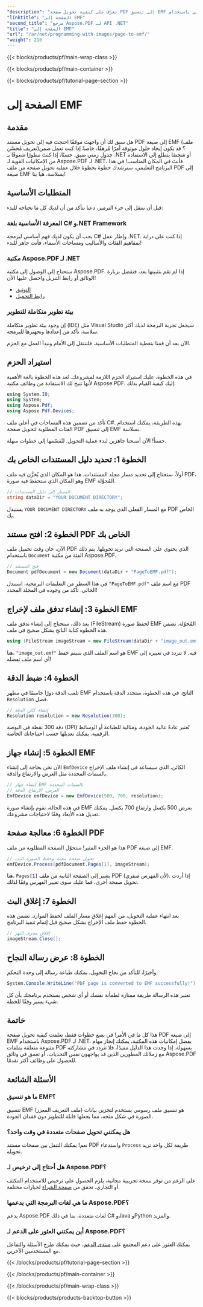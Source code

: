 ```yaml
---
"description": "تعرّف على كيفية تحويل صفحة PDF إلى تنسيق EMF باستخدام هذا الدليل التفصيلي باستخدام Aspose.PDF لـ .NET. مثالي للمطورين."
"linktitle": "الصفحة إلى EMF"
"second_title": "مرجع Aspose.PDF لـ API .NET"
"title": "الصفحة إلى EMF"
"url": "/ar/net/programming-with-images/page-to-emf/"
"weight": 210
---
```


{{< blocks/products/pf/main-wrap-class >}}

{{< blocks/products/pf/main-container >}}

{{< blocks/products/pf/tutorial-page-section >}}

# الصفحة إلى EMF

## مقدمة

هل سبق لك أن واجهتَ موقفًا احتجتَ فيه إلى تحويل مستند PDF إلى صيغة EMF (ملف تعريف مُحسَّن)؟ قد يكون إيجاد حلول موثوقة أمرًا مُرهقًا، خاصةً إذا كنت تعمل ضمن جدول زمني ضيق. حسنًا، إذا كنتَ مطورًا شغوفًا بـ .NET أو شخصًا يتطلع إلى الاستفادة من الإمكانيات القوية لـ Aspose.PDF لـ .NET، فأنتَ في المكان المناسب! في هذا البرنامج التعليمي، سنرشدك خطوة بخطوة خلال عملية تحويل صفحة من ملف PDF إلى صيغة EMF بسلاسة. هيا بنا!

## المتطلبات الأساسية

قبل أن ننتقل إلى جزء الترميز، دعنا نتأكد من أن لديك كل ما تحتاجه للبدء:

### المعرفة الأساسية بلغة C# و.NET Framework
يجب أن يكون لديك فهم أساسي لبرمجة C# وإطار عمل .NET. إذا كنت على دراية بمفاهيم الفئات والأساليب ومساحات الأسماء، فأنت جاهز للبدء!

### مكتبة Aspose.PDF لـ .NET
ستحتاج إلى الوصول إلى مكتبة Aspose.PDF. إذا لم تقم بتثبيتها بعد، فتفضل بزيارة الوثائق أو رابط التنزيل واحصل عليها الآن!

- [التوثيق](https://reference.aspose.com/pdf/net/)
- [رابط التحميل](https://releases.aspose.com/pdf/net/)

### بيئة تطوير متكاملة للتطوير
إن وجود بيئة تطوير متكاملة (IDE) مثل Visual Studio سيجعل تجربة البرمجة لديك أكثر سلاسة. تأكد من إعدادها وتجهيزها للبرمجة.

الآن بعد أن قمنا بتغطية المتطلبات الأساسية، فلننتقل إلى الأمام ونبدأ العمل مع الحزم.

## استيراد الحزم

في هذه الخطوة، عليك استيراد الحزم اللازمة لمشروعك. تُعد هذه الخطوة بالغة الأهمية لأنها تتيح لك الاستفادة من وظائف مكتبة Aspose.PDF. إليك كيفية القيام بذلك:

```csharp
using System.IO;
using System;
using Aspose.Pdf;
using Aspose.Pdf.Devices;
```

تأكد من تضمين هذه المساحات في أعلى ملف C#. بهذه الطريقة، يمكنك استخدام الفئات المطلوبة لتحويل صفحة PDF إلى تنسيق EMF بسلاسة.

حسناً! الآن أصبحنا جاهزين لبدء عملية التحويل. لنُقسّمها إلى خطوات سهلة.

## الخطوة 1: تحديد دليل المستندات الخاص بك

أولاً، ستحتاج إلى تحديد مسار مجلد المستندات. هذا هو المكان الذي يُخزَّن فيه ملف PDF، وهو المكان الذي ستحفظ فيه صورة EMF المُحوَّلة.

```csharp
// المسار إلى دليل المستندات.
string dataDir = "YOUR DOCUMENT DIRECTORY";
```

يستبدل `YOUR DOCUMENT DIRECTORY` مع المسار الفعلي الذي يوجد به ملف PDF الخاص بك.

## الخطوة 2: افتح مستند PDF الخاص بك

الآن، حان وقت تحميل ملف PDF الذي يحتوي على الصفحة التي تريد تحويلها. يتم ذلك باستخدام `Document` الفئة من مكتبة Aspose.PDF.

```csharp
// فتح المستند
Document pdfDocument = new Document(dataDir + "PageToEMF.pdf");
```

في هذا السطر من التعليمات البرمجية، استبدل `"PageToEMF.pdf"` مع اسم ملف PDF الحالي. تأكد من وجوده في المجلد المحدد!

## الخطوة 3: إنشاء تدفق ملف لإخراج EMF

بعد ذلك، ستحتاج إلى إنشاء تدفق ملف (FileStream) لحفظ صورة EMF المُحوّلة. تضمن هذه الخطوة كتابة الناتج بشكل صحيح في ملف.

```csharp
using (FileStream imageStream = new FileStream(dataDir + "image_out.emf", FileMode.Create))
```

هنا، `"image_out.emf"` هو اسم الملف الذي سيتم حفظ EMF فيه. لا تتردد في تغييره إلى أي اسم ملف تفضله!

## الخطوة 4: ضبط الدقة

تلعب الدقة دورًا حاسمًا في مظهر EMF الناتج. في هذه الخطوة، ستحدد الدقة باستخدام `Resolution` فصل.

```csharp
// إنشاء كائن الدقة
Resolution resolution = new Resolution(300);
```

دقة 300 نقطة في البوصة (DPI) تُعتبر عادةً عالية الجودة، ومثالية للطباعة أو الوسائط الرقمية. يمكنك تعديلها حسب احتياجاتك الخاصة.

## الخطوة 5: إنشاء جهاز EMF

الآن نحن بحاجة إلى إنشاء `EmfDevice` الكائن، الذي سيساعد في إنشاء ملف الإخراج بالسمات المحددة مثل العرض والارتفاع والدقة.

```csharp
// إنشاء جهاز EMF بالسمات المحددة
// العرض، الارتفاع، الدقة
EmfDevice emfDevice = new EmfDevice(500, 700, resolution);
```

في هذه الحالة، نقوم بإنشاء صورة EMF بعرض 500 بكسل وارتفاع 700 بكسل. يمكنك تعديل هذه الأبعاد وفقًا لاحتياجات مشروعك.

## الخطوة 6: معالجة صفحة PDF

هذا هو الجزء المثير! ستحوّل الصفحة المطلوبة من ملف PDF إلى صيغة EMF. 

```csharp
// تحويل صفحة معينة وحفظ الصورة للبث
emfDevice.Process(pdfDocument.Pages[1], imageStream);
```

هنا، `Pages[1]` يشير إلى الصفحة الثانية من ملف PDF (لأن الفهرس صفري). إذا أردت تحويل صفحة أخرى، فما عليك سوى تغيير الفهرس وفقًا لذلك.

## الخطوة 7: إغلاق البث

بعد انتهاء عملية التحويل، من المهم إغلاق مسار الملف لحفظ الموارد. تضمن هذه الخطوة حفظ ملف الإخراج بشكل صحيح قبل إتمام تنفيذ البرنامج.

```csharp
// إغلاق مجرى النهر
imageStream.Close();
```

## الخطوة 8: عرض رسالة النجاح

وأخيرًا، للتأكد من نجاح التحويل، يمكنك طباعة رسالة إلى وحدة التحكم.

```csharp
System.Console.WriteLine("PDF page is converted to EMF successfully!");
```

تعتبر هذه الرسالة طريقة ممتازة لطمأنة نفسك أو أي شخص يستخدم برنامجك بأن كل شيء يسير وفقًا للخطة.

## خاتمة

هذا كل ما في الأمر! في بضع خطوات فقط، تعلمت كيفية تحويل صفحة PDF إلى صيغة EMF باستخدام Aspose.PDF لـ .NET. بفضل إمكانيات هذه المكتبة، يمكنك إنجاز مهام متنوعة متعلقة بملفات PDF بسهولة. إذا وجدت هذا الدليل مفيدًا، فلا تتردد في مشاركته مع زملائك المطورين الذين قد يواجهون نفس التحديات، أو تعمق في وثائق Aspose.PDF للحصول على وظائف أكثر تقدمًا.

## الأسئلة الشائعة

### ما هو تنسيق EMF؟
تنسيق EMF (ملف التعريف المعزز) هو تنسيق ملف رسومي يستخدم لتخزين بيانات الصورة في شكل متجه، مما يجعلها قابلة للتطوير دون فقدان الجودة.

### هل يمكنني تحويل صفحات متعددة في وقت واحد؟
نعم! يمكنك التنقل بين صفحات مستند PDF واستدعاء `Process` طريقة لكل واحد تريد تحويله.

### هل أحتاج إلى ترخيص لـ Aspose.PDF؟
على الرغم من توفر نسخة تجريبية مجانية، يلزم الحصول على ترخيص للاستخدام المكثف أو التجاري. تحقق من [صفحة الشراء](https://purchase.aspose.com/buy) لخيارات مختلفة.

### ما هي لغات البرمجة التي يدعمها Aspose.PDF؟
يدعم Aspose.PDF لغات متعددة، بما في ذلك C# وJava وPython والمزيد.

### أين يمكنني العثور على الدعم لـ Aspose.PDF؟
يمكنك العثور على دعم المجتمع على [منتدى الدعم](https://forum.aspose.com/c/pdf/10)، حيث يمكنك طرح الأسئلة والتفاعل مع المستخدمين الآخرين.

{{< /blocks/products/pf/tutorial-page-section >}}

{{< /blocks/products/pf/main-container >}}

{{< /blocks/products/pf/main-wrap-class >}}

{{< blocks/products/products-backtop-button >}}